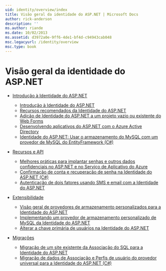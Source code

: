 ```yaml
---
uid: identity/overview/index
title: Visão geral da identidade do ASP.NET | Microsoft Docs
author: rick-anderson
description: ''
ms.author: riande
ms.date: 10/02/2013
ms.assetid: d3972a0e-9ff6-4de1-bf4d-c94943cab048
msc.legacyurl: /identity/overview
msc.type: book
---
```

<a name="aspnet-identity-overview"></a>Visão geral da identidade do ASP.NET
====================
- [Introdução à Identidade do ASP.NET](getting-started/index.md)

    - [Introdução à Identidade do ASP.NET](getting-started/introduction-to-aspnet-identity.md)
    - [Recursos recomendados da Identidade do ASP.NET](getting-started/aspnet-identity-recommended-resources.md)
    - [Adição de Identidade do ASP.NET a um projeto vazio ou existente do Web Forms](getting-started/adding-aspnet-identity-to-an-empty-or-existing-web-forms-project.md)
    - [Desenvolvendo aplicativos do ASP.NET com o Azure Active Directory](getting-started/developing-aspnet-apps-with-windows-azure-active-directory.md)
    - [Identidade do ASP.NET: Usar o armazenamento do MySQL com um provedor de MySQL do EntityFramework (C#)](getting-started/aspnet-identity-using-mysql-storage-with-an-entityframework-mysql-provider.md)
- [Recursos e API](features-api/index.md)

    - [Melhores práticas para implantar senhas e outros dados confidenciais no ASP.NET e no Serviço de Aplicativo do Azure](features-api/best-practices-for-deploying-passwords-and-other-sensitive-data-to-aspnet-and-azure.md)
    - [Confirmação de conta e recuperação de senha na Identidade do ASP.NET (C#)](features-api/account-confirmation-and-password-recovery-with-aspnet-identity.md)
    - [Autenticação de dois fatores usando SMS e email com a Identidade do ASP.NET](features-api/two-factor-authentication-using-sms-and-email-with-aspnet-identity.md)
- [Extensibilidade](extensibility/index.md)

    - [Visão geral de provedores de armazenamento personalizados para a Identidade do ASP.NET](extensibility/overview-of-custom-storage-providers-for-aspnet-identity.md)
    - [Implementando um provedor de armazenamento personalizado de MySQL da Identidade do ASP.NET](extensibility/implementing-a-custom-mysql-aspnet-identity-storage-provider.md)
    - [Alterar a chave primária de usuários na Identidade do ASP.NET](extensibility/change-primary-key-for-users-in-aspnet-identity.md)
- [Migrações](migrations/index.md)

    - [Migração de um site existente da Associação do SQL para a Identidade do ASP.NET](migrations/migrating-an-existing-website-from-sql-membership-to-aspnet-identity.md)
    - [Migração de dados de Associação e Perfis de usuário do provedor universal para a Identidade do ASP.NET (C#)](migrations/migrating-universal-provider-data-for-membership-and-user-profiles-to-aspnet-identity.md)
